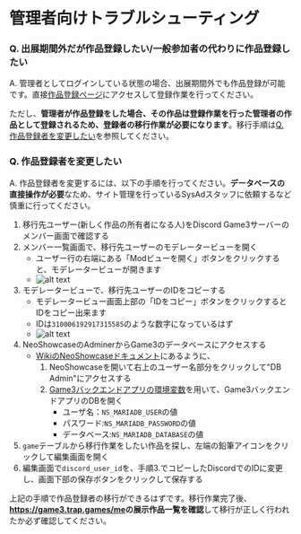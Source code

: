 # 管理者向けトラブルシューティング

### Q. 出展期間外だが作品登録したい/一般参加者の代わりに作品登録したい

A. 管理者としてログインしている状態の場合、出展期間外でも作品登録が可能です。直接[作品登録ページ](/entry/register)にアクセスして登録作業を行ってください。

ただし、**管理者が作品登録をした場合、その作品は登録作業を行った管理者の作品として登録されるため、登録者の移行作業が必要になります**。移行手順は[Q. 作品登録者を変更したい](#q-作品登録者を変更したい)を参照してください。

### Q. 作品登録者を変更したい

A. 作品登録者を変更するには、以下の手順を行ってください。**データベースの直接操作が必要**なため、サイト管理を行っているSysAdスタッフに依頼するなど慎重に行ってください。

1. 移行先ユーザー(新しく作品の所有者になる人)をDiscord Game3サーバーのメンバー画面で確認する
2. メンバー一覧画面で、移行先ユーザーのモデレータービューを開く
   - ユーザー行の右端にある「Modビューを開く」ボタンをクリックすると、モデレータービューが開きます
   - ![alt text](/img/content/admin/faq_userList.png)
3. モデレータービューで、移行先ユーザーのIDをコピーする
   - モデレータービュー画面上部の「IDをコピー」ボタンをクリックするとIDをコピー出来ます
   - IDは`310006192917315585`のような数字になっているはず
   - ![alt text](/img/content/admin/faq_modView.png)
4. NeoShowcaseのAdminerからGame3のデータベースにアクセスする
   - [WikiのNeoShowcaseドキュメント](https://wiki.trap.jp/services/NeoShowcase#head29)にあるように、
     1. NeoShowcaseを開いて右上のユーザー名部分をクリックして"DB Admin"にアクセスする
     2. [Game3バックエンドアプリの環境変数](https://ns.trap.jp/apps/0765eb937f27fdc377eec1/settings/envVars)を用いて、Game3バックエンドアプリのDBを開く
        - ユーザ名：`NS_MARIADB_USER`の値
        - パスワード:`NS_MARIADB_PASSWORD`の値
        - データベース:`NS_MARIADB_DATABASE`の値
5. `game`テーブルから移行作業をしたい作品を探し、左端の鉛筆アイコンをクリックして編集画面を開く
6. 編集画面で`discord_user_id`を、手順3.でコピーしたDiscordでのIDに変更し、画面下部の保存ボタンをクリックして保存する

上記の手順で作品登録者の移行ができるはずです。移行作業完了後、**<https://game3.trap.games/me>の展示作品一覧を確認**して移行が正しく行われたか必ず確認してください。
